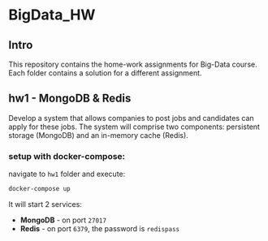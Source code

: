 # BigData_HW

## Intro
This repository contains the home-work assignments for Big-Data course.
Each folder contains a solution for a different assignment.

## hw1 - MongoDB & Redis
Develop a system that allows companies to post jobs and candidates can apply for these jobs.
The system will comprise two components: persistent storage (MongoDB) and an in-memory cache (Redis).

### setup with docker-compose:
navigate to ```hw1``` folder and execute:

```bash
docker-compose up 
```

It will start 2 services:
- **MongoDB** - on port ```27017```
- **Redis** - on port ```6379```, the password is ```redispass```